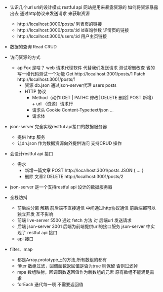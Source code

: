 - 认识几个url
  url的设计模式 restful api
  网站是用来暴露资源的 如何将资源暴露出去
  通过http协议来发送请求 来获取资源
  - http://localhost:3000/posts/ 列表页的链接
  - http://localhost:3000/posts/:id id查询参数 详情页的链接
  - http://localhost:3000/users/:id 用户主页链接

- 数据的查询 Read CRUD
- 访问资源的方式
  - apiFox 是啥？
    web 请求代理软件 代替我们发送请求 测试增删改查 省的写一堆代码测试一个功能
    Get http://localhost:3001/posts/1 
    Patch http://localhost:3001/posts/1 
    - 资源 db.json 通过json-server代理 users posts
    - HTTP 协议
      - Method（动作 GET | PATHC 修改| DELETE 删除| POST 新增） + url （资源）请求行
      - 请求头 Cookie Content-Type:text/json ...
      - 请求体
- json-server 完全实现restful api接口的数据服务器
  - 提供 http 服务
  - 让dn.json 作为数据资源向外提供访问 支持CRUD 操作

- 会设计restful api 接口 
  - 需求
    - 新增一篇文章
      POST  http://localhost:3001/posts 
      JSON
      {
        ...
      }
    - 删除 文章2
      DELETE http://localhost:3001/posts/2

- json-server 是一个支持restful api 设计的数据服务器

- 全栈防抖
  - 前后端分离 解耦 前后端不直接通信 中间通过http协议通信 前后端都可以独立开发 互不影响
  - 前端 live-server 5500
    通过 fetch 方法 对 后端url 发送请求
  - 后端 json-server 3001
    后端为前端提供url的接口服务 json-server 中实现了 restful api 接口
  - api 接口

- filter、map
  - 都是Array.prototype上的方法,所有数组的都有
  - filter 数组过滤，回调函数返回值是否为true 则保留 否则过滤掉
  - mpa 数组映射，回调函数返回值作为新数组的元素 原有数组不能满足需求
  - forEach 迭代每一项 不需要返回值 